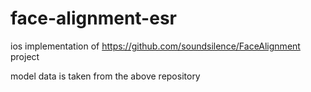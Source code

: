 # face-alignment-esr
ios implementation of https://github.com/soundsilence/FaceAlignment project


model data is taken from the above repository


